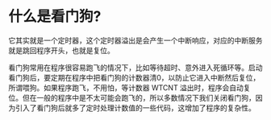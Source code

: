 # 什么是看门狗?
它其实就是一个定时器，这个定时器溢出是会产生一个中断响应，对应的中断服务就是跳回程序开头，也就是复位。

看门狗常用在程序很容易跑飞的情况下，比如等待超时、意外进入死循环等。启动看门狗后，要定期在程序中把看门狗的计数器清0，以防止它进入中断然后复位，所谓喂狗。如果程序跑飞，不用怕，等计数器 WTCNT 溢出时，程序会自动复位。但在一般的程序中是不太可能会跑飞的，所以多数情况下我们关闭看门狗，因为引入了看门狗后就多了定时处理计数值的一些代码，这增加了程序的复杂性。
